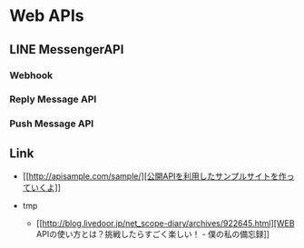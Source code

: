 # Web APIs
## LINE MessengerAPI
### Webhook
### Reply Message API
### Push Message API
## Link
- [[http://apisample.com/sample/][公開APIを利用したサンプルサイトを作っていくよ]]

- tmp
  - [[http://blog.livedoor.jp/net_scope-diary/archives/922645.html][WEB APIの使い方とは？挑戦したらすごく楽しい！ - 僕の私の備忘録]]

